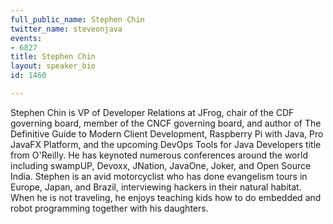 ```yaml
---
full_public_name: Stephen Chin
twitter_name: steveonjava
events:
- 6827
title: Stephen Chin
layout: speaker_bio
id: 1460

---
```

Stephen Chin is VP of Developer Relations at JFrog, chair of the CDF governing board, member of the CNCF governing board, and author of The Definitive Guide to Modern Client Development, Raspberry Pi with Java, Pro JavaFX Platform, and the upcoming DevOps Tools for Java Developers title from O'Reilly. He has keynoted numerous conferences around the world including swampUP, Devoxx, JNation, JavaOne, Joker, and Open Source India. Stephen is an avid motorcyclist who has done evangelism tours in Europe, Japan, and Brazil, interviewing hackers in their natural habitat. When he is not traveling, he enjoys teaching kids how to do embedded and robot programming together with his daughters.